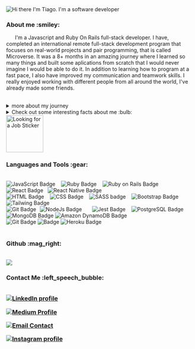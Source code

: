 <img src="assets/readme_cover.gif" alt="Hi there I'm Tiago. I'm a software developer">

<h3> About me :smiley:</h3>
<p>&nbsp;&nbsp;&nbsp;&nbsp;&nbsp;&nbsp;I'm a Javascript and Ruby On Rails full-stack developer. I have, completed an international remote full-stack development program that focuses on real-world projects and pair programming, that is called Microverse. It was a 8+ months in an amazing journey where I learned so many things and built some aplications from scratch that I would never imagine I would be able to do it. In addition to learning how to program at a fast pace, I also have improved my communication and teamwork skills. I really enjoyed working with different people from all around the world, I've already made some friends.</p>
<br>
<details>
  <summary>more about my journey </summary>
  <br>
  <p> &nbsp;&nbsp;&nbsp;&nbsp;&nbsp;&nbsp;
  At the end of my first month, in only 4 days I created a landing page with JavaScript, CSS, and HTML that fulfilled the design guidelines across many devices, and I’m very proud of it. <a href="https://tiagomarin.github.io/Eagle-English/">(here is the link to it)</a> <br> &nbsp;&nbsp;&nbsp;&nbsp;&nbsp;&nbsp;![looking-for-a-job-job](https://user-images.githubusercontent.com/99205303/228097621-b65e87e5-43ad-45e2-9cea-9766c4e68236.gif)

  Before that, I was working as a Coordinator of English teachers, which gave me experience with training and leading. I've always liked technology, and at some point I realized how fast people that work with tech develop themselves. That's when I decided I'd jump in this path. <br> &nbsp;&nbsp;&nbsp;&nbsp;&nbsp;&nbsp;
  I’m really looking forward to working with a strong tech team because I want to be involved with people who have a growth mindset like me. I am quite driven, and my long-term goal is to work as a lead developer in a large, multinational company and potentially serve as a CTO. As for today, I am looking for an opportunity to shine as an immediate contributor to a full-stack development team.
  </p>
 </details>


<details>
  <summary>Check out some interesting facts about me :bulb:</summary>
  <br>
  - :headphones: I love to listen to music and I'm quite eclectic. <br>
  - :surfer: Surfing is my passion. <br>
  - :handshake: I believe in the power of teamwork and collaboration. <br>
  - :earth_americas: I have lived in 4 different countries. <br>
  - :guitar: I play the guitar. <br>
  - :recycle: I always try to reduce my environmental footprint. <br>
  - :couple: I'm happyly married, kids yet to come. <br>

</details>

<img alt="Looking for a Job Sticker" src="https://user-images.githubusercontent.com/99205303/228097653-8f1ffb8a-4043-4627-a79d-a7f7a9a46f69.gif" width="100" height="100" />

<!-- <img alt="Looking for a Job Sticker" src="https://user-images.githubusercontent.com/99205303/228098040-8f3f5e74-04a3-4e71-99b1-4de516659a38.gif" width="200" /> -->

<br>
<h3>Languages and Tools :gear: </h3>
<br>
  <div>
  <img alt="JavaScript Badge" src="https://img.shields.io/badge/javascript%20-%23323330.svg?&style=for-the-badge&logo=javascript&logoColor=%23F7DF1E"> &nbsp;&nbsp;
  <img alt="Ruby Badge" src="https://img.shields.io/badge/ruby-%23CC342D.svg?style=for-the-badge&logo=ruby&logoColor=white)"> &nbsp;&nbsp;
  <img alt="Ruby on Rails Badge" src="https://img.shields.io/badge/rails-%23CC0000.svg?style=for-the-badge&logo=ruby-on-rails&logoColor=white">&nbsp;&nbsp;
  <img alt="React Badge" src="https://img.shields.io/badge/React-20232A?style=for-the-badge&logo=react&logoColor=61DAFB">&nbsp;&nbsp;
  <img alt="React Native Badge" src="https://img.shields.io/badge/react_native-%2320232a.svg?style=for-the-badge&logo=react&logoColor=%2361DAFB">&nbsp;&nbsp;
</div>

<div>
  <img alt="HTML Badge" src="https://img.shields.io/badge/html5%20-%23E34F26.svg?&style=for-the-badge&logo=html5&logoColor=white"> &nbsp;&nbsp;
  <img alt="CSS Badge" src="https://img.shields.io/badge/css3%20-%231572B6.svg?&style=for-the-badge&logo=css3&logoColor=white"> &nbsp;&nbsp; 
  <img alt="SASS badge" src="https://img.shields.io/badge/Sass-CC6699?style=for-the-badge&logo=sass&logoColor=white"> &nbsp;&nbsp;
  <img alt="Bootstrap Badge" src="https://img.shields.io/badge/bootstrap%20-%23563D7C.svg?&style=for-the-badge&logo=bootstrap&logoColor=white"/> &nbsp;&nbsp;
  <img alt="Tailwing Badge" src="https://img.shields.io/badge/tailwindcss-%2338B2AC.svg?style=for-the-badge&logo=tailwind-css&logoColor=white)"/>&nbsp;&nbsp;
 </div>
 
<div>
  <img alt="NodeJs Badge" src="https://img.shields.io/badge/node.js%20-%2343853D.svg?&style=for-the-badge&logo=node.js&logoColor=white"/> &nbsp;&nbsp;
  <img alt="Git Badge" style="float: left; margin-right: 10px;"  src="https://img.shields.io/badge/GIT-E44C30?style=for-the-badge&logo=git&logoColor=white"/> &nbsp;&nbsp;
  <img alt="Jest Badge" src="https://img.shields.io/badge/Jest-C21325?style=for-the-badge&logo=jest&logoColor=white"/> &nbsp;&nbsp;
   <img alt="PostgreSQL Badge" src="https://img.shields.io/badge/postgres-%23316192.svg?style=for-the-badge&logo=postgresql&logoColor=white" />
  <img alt="MongoDB Badge" src="https://img.shields.io/badge/MongoDB-%234ea94b.svg?style=for-the-badge&logo=mongodb&logoColor=white" />
  <img alt="Amazon DynamoDB Badge" src="https://img.shields.io/badge/Amazon%20DynamoDB-4053D6?style=for-the-badge&logo=Amazon%20DynamoDB&logoColor=white" />
</div>

<div>
  <img alt="Git Badge" src="https://img.shields.io/badge/git-%23F05033.svg?style=for-the-badge&logo=git&logoColor=white" />
  <img alt=" Badge" src="https://img.shields.io/badge/github-%23121011.svg?style=for-the-badge&logo=github&logoColor=white" />
  <img alt="Heroku Badge" src="https://img.shields.io/badge/heroku-%23430098.svg?style=for-the-badge&logo=heroku&logoColor=white" />
</div>

<br>
<h3> Github :mag_right:</h3>
<br>
<img src="https://github-readme-stats.vercel.app/api?username=tiagomarin&show_icons=true&theme=nord">


<br>
<h3>Contact Me :left_speech_bubble:
<br>
<br>

<a href="https://www.linkedin.com/in/tiago-lelinski-marin/"><img alt="LinkedIn profile" src="https://img.shields.io/badge/LinkedIn-0077B5?style=for-the-badge&logo=linkedin&logoColor=white"></a> &nbsp;&nbsp;

<a href="https://medium.com/@tiago.lelinski"><img alt="Medium Profile" src="https://img.shields.io/badge/Medium-12100E?style=for-the-badge&logo=medium&logoColor=white"></a>&nbsp;&nbsp;

<!-- <a href="https://twitter.com/LelinskiMarin"><img alt="Twitter profile" src="https://img.shields.io/badge/Twitter-1DA1F2?style=for-the-badge&logo=twitter&logoColor=white"/></a> &nbsp;&nbsp; -->

<a href="mailto:tiago.lelinski@gmail.com"><img  alt="Email Contact" src="https://img.shields.io/badge/Gmail-D14836?style=for-the-badge&logo=gmail&logoColor=white"/></a> &nbsp;&nbsp;

<a href="https://www.instagram.com/tiagolelinski/"><img alt="Instagram profile" src="https://img.shields.io/badge/Instagram-E4405F?style=for-the-badge&logo=instagram&logoColor=white"/></a> &nbsp;&nbsp;
